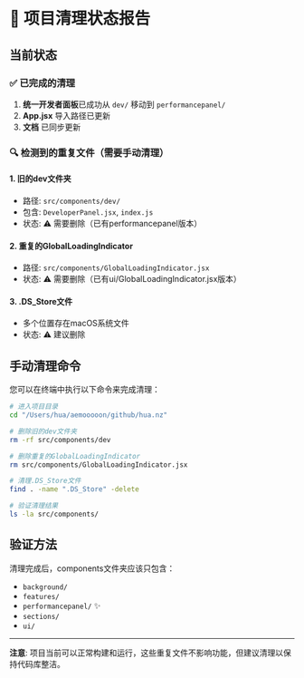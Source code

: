 # 🧹 项目清理状态报告

## 当前状态

### ✅ 已完成的清理
1. **统一开发者面板**已成功从 `dev/` 移动到 `performancepanel/`
2. **App.jsx** 导入路径已更新
3. **文档** 已同步更新

### 🔍 检测到的重复文件（需要手动清理）

#### 1. 旧的dev文件夹
- 路径: `src/components/dev/`
- 包含: `DeveloperPanel.jsx`, `index.js`  
- 状态: ⚠️ 需要删除（已有performancepanel版本）

#### 2. 重复的GlobalLoadingIndicator
- 路径: `src/components/GlobalLoadingIndicator.jsx`
- 状态: ⚠️ 需要删除（已有ui/GlobalLoadingIndicator.jsx版本）

#### 3. .DS_Store文件
- 多个位置存在macOS系统文件
- 状态: ⚠️ 建议删除

## 手动清理命令

您可以在终端中执行以下命令来完成清理：

```bash
# 进入项目目录
cd "/Users/hua/aemooooon/github/hua.nz"

# 删除旧的dev文件夹
rm -rf src/components/dev

# 删除重复的GlobalLoadingIndicator
rm src/components/GlobalLoadingIndicator.jsx

# 清理.DS_Store文件
find . -name ".DS_Store" -delete

# 验证清理结果
ls -la src/components/
```

## 验证方法

清理完成后，components文件夹应该只包含：
- `background/`
- `features/`  
- `performancepanel/` ✨
- `sections/`
- `ui/`

---

**注意**: 项目当前可以正常构建和运行，这些重复文件不影响功能，但建议清理以保持代码库整洁。
